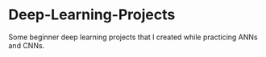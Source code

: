 # Deep-Learning-Projects
Some beginner deep learning projects that I created while practicing ANNs and CNNs.

